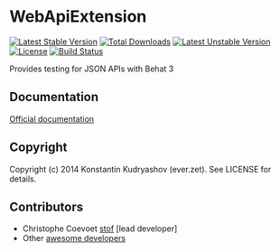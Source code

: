 # WebApiExtension

[![Latest Stable Version](https://poser.pugx.org/code-community/behat-web-api-extension/v/stable.svg)](https://packagist.org/packages/code-community/behat-web-api-extension) 
[![Total Downloads](https://poser.pugx.org/code-community/behat-web-api-extension/downloads)](https://packagist.org/packages/code-community/behat-web-api-extension) 
[![Latest Unstable Version](https://poser.pugx.org/code-community/behat-web-api-extension/v/unstable)](https://packagist.org/packages/code-community/behat-web-api-extension) 
[![License](https://poser.pugx.org/code-community/behat-web-api-extension/license.svg)](https://packagist.org/packages/code-community/behat-web-api-extension) 
[![Build Status](https://secure.travis-ci.org/code-community/behat-web-api-extension.png)](http://travis-ci.org/code-community/behat-web-api-extension) 

Provides testing for JSON APIs with Behat 3

## Documentation

[Official documentation](doc/index.rst)

## Copyright

Copyright (c) 2014 Konstantin Kudryashov (ever.zet). See LICENSE for details.

## Contributors

* Christophe Coevoet [stof](http://github.com/stof) [lead developer]
* Other [awesome developers](https://github.com/Behat/WebApiExtension/graphs/contributors)
